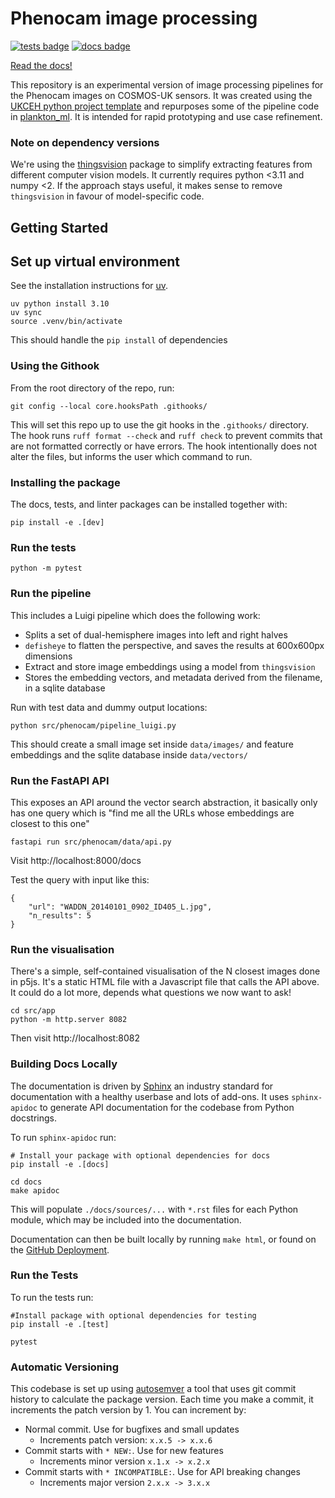 # Phenocam image processing

[![tests badge](https://github.com/ukceh-rse/fdri-phenocam/actions/workflows/pipeline.yml/badge.svg)](https://github.com/ukceh-rse/fdri-phenocam/actions)
[![docs badge](https://github.com/ukceh-rse/fdri-phenocam/actions/workflows/deploy-docs.yml/badge.svg)](https://ukceh-rse.github.io/fdri-phenocam/)

[Read the docs!](https://ukceh-rse.github.io/fdri-phenocam)

This repository is an experimental version of image processing pipelines for the Phenocam images on COSMOS-UK sensors. 
It was created using the [UKCEH python project template](https://github.com/NERC-CEH/python-template) and repurposes some of the pipeline code in [plankton_ml](https://github.com/NERC-CEH/python-template). It is intended for rapid prototyping and use case refinement.

### Note on dependency versions

We're using the [thingsvision](https://github.com/ViCCo-Group/thingsvision) package to simplify extracting features from different computer vision models. It currently requires python <3.11 and numpy <2. If the approach stays useful, it makes sense to remove `thingsvision` in favour of model-specific code.

## Getting Started

## Set up virtual environment

See the installation instructions for [uv](https://docs.astral.sh/uv/#tool-management).

```
uv python install 3.10
uv sync
source .venv/bin/activate
```

This should handle the `pip install` of dependencies 

### Using the Githook

From the root directory of the repo, run:

```
git config --local core.hooksPath .githooks/
```

This will set this repo up to use the git hooks in the `.githooks/` directory. The hook runs `ruff format --check` and `ruff check` to prevent commits that are not formatted correctly or have errors. The hook intentionally does not alter the files, but informs the user which command to run.

### Installing the package

The docs, tests, and linter packages can be installed together with:

```
pip install -e .[dev]
```

### Run the tests

`python -m pytest`

### Run the pipeline

This includes a Luigi pipeline which does the following work:

* Splits a set of dual-hemisphere images into left and right halves
* `defisheye` to flatten the perspective, and saves the results at 600x600px dimensions
* Extract and store image embeddings using a model from `thingsvision`
* Stores the embedding vectors, and metadata derived from the filename, in a sqlite database

Run with test data and dummy output locations:

`python src/phenocam/pipeline_luigi.py`

This should create a small image set inside `data/images/` and feature embeddings and the sqlite database inside `data/vectors/`

### Run the FastAPI API

This exposes an API around the vector search abstraction, it basically only has one query which is "find me all the URLs whose embeddings are closest to this one"

`fastapi run src/phenocam/data/api.py`

Visit http://localhost:8000/docs

Test the query with input like this:

```
{ 
    "url": "WADDN_20140101_0902_ID405_L.jpg",
    "n_results": 5
}
```

### Run the visualisation

There's a simple, self-contained visualisation of the N closest images done in p5js. It's a static HTML file with a Javascript file that calls the API above. It could do a lot more, depends what questions we now want to ask!

```
cd src/app
python -m http.server 8082
```

Then visit http://localhost:8082

### Building Docs Locally

The documentation is driven by [Sphinx](https://www.sphinx-doc.org/) an industry standard for documentation with a healthy userbase and lots of add-ons. It uses `sphinx-apidoc` to generate API documentation for the codebase from Python docstrings.

To run `sphinx-apidoc` run:

```
# Install your package with optional dependencies for docs
pip install -e .[docs]

cd docs
make apidoc
```

This will populate `./docs/sources/...` with `*.rst` files for each Python module, which may be included into the documentation.

Documentation can then be built locally by running `make html`, or found on the [GitHub Deployment](https://ukceh-rse.github.io/fdri-phenocam).

### Run the Tests

To run the tests run:

```
#Install package with optional dependencies for testing
pip install -e .[test]

pytest
```

### Automatic Versioning

This codebase is set up using [autosemver](https://autosemver.readthedocs.io/en/latest/usage.html#) a tool that uses git commit history to calculate the package version. Each time you make a commit, it increments the patch version by 1. You can increment by:

* Normal commit. Use for bugfixes and small updates
    * Increments patch version: `x.x.5 -> x.x.6`
* Commit starts with `* NEW:`. Use for new features
    * Increments minor version `x.1.x -> x.2.x`
* Commit starts with `* INCOMPATIBLE:`. Use for API breaking changes
    * Increments major version `2.x.x -> 3.x.x`


 
